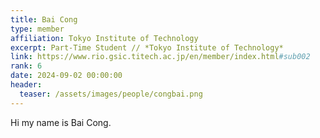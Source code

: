 ```yaml
---
title: Bai Cong
type: member
affiliation: Tokyo Institute of Technology
excerpt: Part-Time Student // *Tokyo Institute of Technology*
link: https://www.rio.gsic.titech.ac.jp/en/member/index.html#sub002
rank: 6
date: 2024-09-02 00:00:00
header:
  teaser: /assets/images/people/congbai.png
---
```


Hi my name is Bai Cong.
